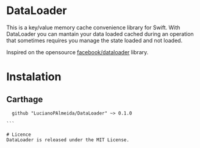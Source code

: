 # DataLoader

This is a key/value memory cache convenience library for Swift.
With DataLoader you can mantain your data loaded cached during an operation 
that sometimes requires you manage the state loaded and not loaded.

Inspired on the opensource [facebook/dataloader](https://github.com/facebook/dataloader) library.

# Instalation

## Carthage   
  ````
    github "LucianoPAlmeida/DataLoader" ~> 0.1.0

  ```
 
# Licence 
DataLoader is released under the MIT License.
